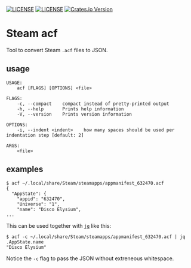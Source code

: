 [![LICENSE](https://img.shields.io/badge/license-MIT-blue.svg)](LICENSE-MIT)
[![LICENSE](https://img.shields.io/badge/license-apache-blue.svg)](LICENSE-APACHE)
[![Crates.io Version](https://img.shields.io/crates/v/steam-acf.svg)](https://crates.io/crates/steam-acf)

# Steam acf

Tool to convert Steam `.acf` files to JSON.

## usage

```
USAGE:
    acf [FLAGS] [OPTIONS] <file>

FLAGS:
    -c, --compact    compact instead of pretty-printed output
    -h, --help       Prints help information
    -V, --version    Prints version information

OPTIONS:
    -i, --indent <indent>    how many spaces should be used per indentation step [default: 2]

ARGS:
    <file>
```

## examples 

```
$ acf ~/.local/share/Steam/steamapps/appmanifest_632470.acf
{
  "AppState": {
    "appid": "632470",
    "Universe": "1",
    "name": "Disco Elysium",
...
```

This can be used together with [`jq`](https://stedolan.github.io/jq/) like this:

```
$ acf -c ~/.local/share/Steam/steamapps/appmanifest_632470.acf | jq .AppState.name
"Disco Elysium"
```

Notice the `-c` flag to pass the JSON without extreneous whitespace.
